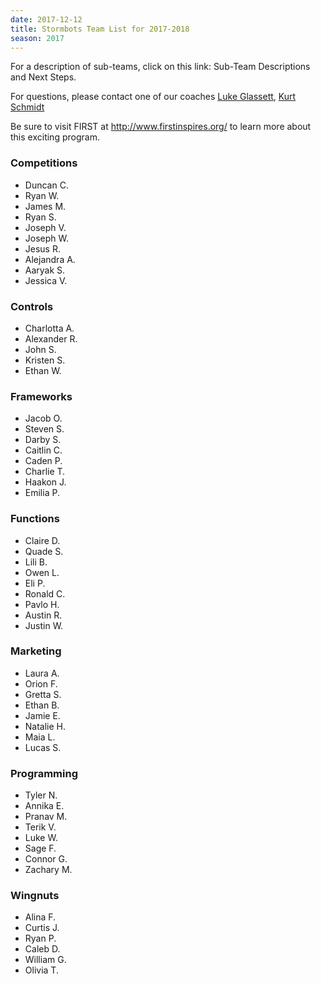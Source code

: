 ```yaml
---
date: 2017-12-12
title: Stormbots Team List for 2017-2018
season: 2017
---
```



For a description of sub-teams, click on this link:  Sub-Team Descriptions and Next Steps.

For questions, please contact one of our coaches
[Luke Glassett](mailto:lucas.glassett@vansd.org),
[Kurt Schmidt](kurt.schmidt@vansd.org)

Be sure to visit FIRST at http://www.firstinspires.org/ to learn more about this exciting program.

### Competitions
- Duncan C.
- Ryan W.
- James M.
- Ryan S.
- Joseph V.
- Joseph W.
- Jesus R.
- Alejandra A.
- Aaryak S.
- Jessica V.

### Controls
- Charlotta A.
- Alexander R.
- John S.
- Kristen S.
- Ethan W.

### Frameworks
- Jacob O.
- Steven S.
- Darby S.
- Caitlin C.
- Caden P.
- Charlie T.
- Haakon J.
- Emilia P.

### Functions
- Claire D.
- Quade S.
- Lili B.
- Owen L.
- Eli P.
- Ronald C.
- Pavlo H.
- Austin R.
- Justin W.

### Marketing
- Laura A.
- Orion F.
- Gretta S.
- Ethan B.
- Jamie E.
- Natalie H.
- Maia L.
- Lucas S.

### Programming
- Tyler N.
- Annika E.
- Pranav M.
- Terik V.
- Luke W.
- Sage F.
- Connor G.
- Zachary M.

### Wingnuts
- Alina F.
- Curtis J.
- Ryan P.
- Caleb D.
- William G.
- Olivia T.
